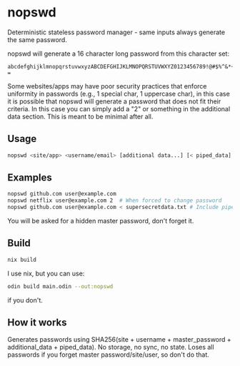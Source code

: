 # nopswd

Deterministic stateless password manager - same inputs always generate the same password.

nopswd will generate a 16 character long password from this character set:

```
abcdefghijklmnopqrstuvwxyzABCDEFGHIJKLMNOPQRSTUVWXYZ0123456789!@#$%^&*+-=
```

Some websites/apps may have poor security practices that enforce uniformity in passwords (e.g., 1 special char, 1 uppercase char), in this case it is possible that nopswd will generate a password that does not fit their criteria.
In this case you can simply add a "2" or something in the additional data section. This is meant to be minimal after all.

## Usage

```bash
nopswd <site/app> <username/email> [additional data...] [< piped_data]
```

## Examples

```bash
nopswd github.com user@example.com 
nopswd netflix user@example.com 2  # When forced to change password 
nopswd github.com user@example.com < supersecretdata.txt # Include piped data
```

You will be asked for a hidden master password, don't forget it.

## Build

```bash
nix build
```

I use nix, but you can use:

```bash
odin build main.odin --out:nopswd
```

if you don't.

## How it works

Generates passwords using SHA256(site + username + master_password + additional_data + piped_data).
No storage, no sync, no state. Loses all passwords if you forget master password/site/user, so don't do that.
